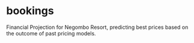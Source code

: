 # bookings
Financial Projection for Negombo Resort, predicting best prices based on the outcome of past pricing models.
